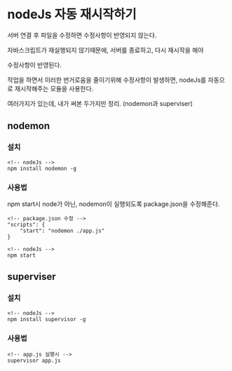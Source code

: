 # nodeJs 자동 재시작하기
서버 연결 후 파일을 수정하면 수정사항이 반영되지 않는다.

자바스크립트가 재실행되지 않기때문에, 서버를 종료하고, 다시 재시작을 해야

수정사항이 반영된다.

작업을 하면서 이러한 번거로움을 줄이기위해 수정사항이 발생하면, 
nodeJs를 자동으로 재시작해주는 모듈을 사용한다. 

여러가지가 있는데, 내가 써본 두가지만 정리. (nodemon과 superviser)

## nodemon
### 설치
```node
<!-- nodeJs -->
npm install nodemon -g
```
### 사용법

npm start시 node가 아닌, nodemon이 실행되도록 package.json을 수정해준다.
```node
<!-- package.json 수정 -->
"scripts": {  
	"start": "nodemon ./app.js"  
}

<!-- nodeJs -->
npm start
```

## superviser 
### 설치
```node
<!-- nodeJs -->
npm install supervisor -g 
```

### 사용법
```node
<!-- app.js 실행시 -->
supervisor app.js
```